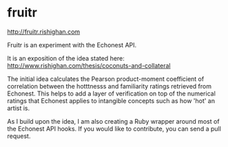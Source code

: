 fruitr
======
http://fruitr.rishighan.com

Fruitr is an experiment with the Echonest API.

It is an exposition of the idea stated here: http://www.rishighan.com/thesis/coconuts-and-collateral

The initial idea calculates the Pearson product-moment coefficient of correlation between the hotttnesss and familiarity ratings retrieved from Echonest. This helps to add a layer of verification on top of the numerical ratings that Echonest applies to intangible concepts such as how 'hot' an artist is.

As I build upon the idea, I am also creating a Ruby wrapper around most of the Echonest API hooks.
If you would like to contribute, you can send a pull request.



